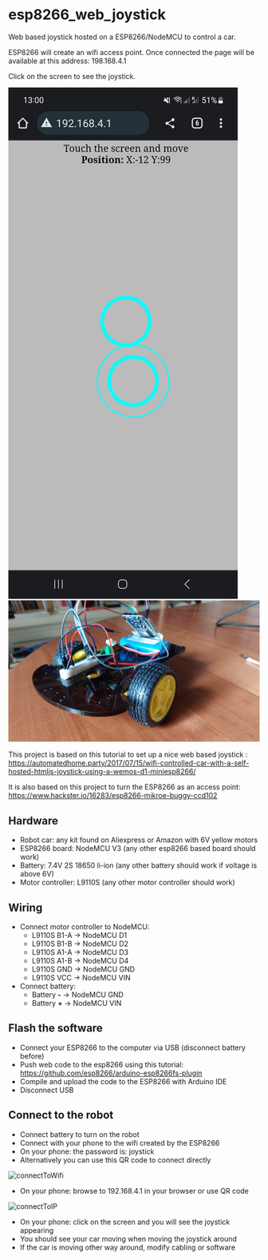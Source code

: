 # esp8266_web_joystick
Web based joystick hosted on a ESP8266/NodeMCU to control a car.

ESP8266 will create an wifi access point. Once connected the page will be available at this address: 198.168.4.1

Click on the screen to see the joystick.

![web based joystick hosted on ESP8266](doc/joystick_screenshot.jpg)
![robot car used for this project](doc/robot_car.jpg)

This project is based on this tutorial to set up a nice web based joystick : https://automatedhome.party/2017/07/15/wifi-controlled-car-with-a-self-hosted-htmljs-joystick-using-a-wemos-d1-miniesp8266/

It is also based on this project to turn the ESP8266 as an access point: https://www.hackster.io/16283/esp8266-mikroe-buggy-ccd102


## Hardware
- Robot car: any kit found on Aliexpress or Amazon with 6V yellow motors
- ESP8266 board: NodeMCU V3 (any other esp8266 based board should work)
- Battery: 7.4V 2S 18650 li-ion (any other battery should work if voltage is above 6V)
- Motor controller: L9110S (any other motor controller should work)


## Wiring
- Connect motor controller to NodeMCU:
  - L9110S B1-A -> NodeMCU D1
  - L9110S B1-B -> NodeMCU D2
  - L9110S A1-A -> NodeMCU D3
  - L9110S A1-B -> NodeMCU D4
  - L9110S GND -> NodeMCU GND
  - L9110S VCC -> NodeMCU VIN
- Connect battery:
  - Battery **-** -> NodeMCU GND
  - Battery **+** -> NodeMCU VIN


## Flash the software
- Connect your ESP8266 to the computer via USB (disconnect battery before)
- Push web code to the esp8266 using this tutorial: https://github.com/esp8266/arduino-esp8266fs-plugin
- Compile and upload the code to the ESP8266 with Arduino IDE
- Disconnect USB
  
## Connect to the robot
- Connect battery to turn on the robot
- Connect with your phone to the wifi created by the ESP8266
- On your phone: the password is: joystick
- Alternatively you can use this QR code to connect directly

![connectToWifi](https://github.com/cocodmdr/esp8266_web_joystick/assets/46325857/ba9abdf7-3d4f-452d-931e-07c975176005)

- On your phone: browse to 192.168.4.1 in your browser or use QR code

![connectToIP](https://github.com/cocodmdr/esp8266_web_joystick/assets/46325857/1a04a6d3-114b-4f5f-8154-6eb79e52dd4f)
  
- On your phone: click on the screen and you will see the joystick appearing
- You should see your car moving when moving the joystick around
- If the car is moving other way around, modify cabling or software


